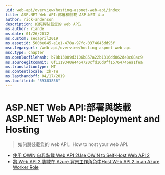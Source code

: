 ```yaml
---
uid: web-api/overview/hosting-aspnet-web-api/index
title: ASP.NET Web API:部署和裝載-ASP.NET 4.x
author: rick-anderson
description: 如何將裝載您的 web API。
ms.author: riande
ms.date: 01/26/2012
ms.custom: seoapril2019
ms.assetid: 500be045-e1e1-478a-97fc-0374645dd95f
msc.legacyurl: /web-api/overview/hosting-aspnet-web-api
msc.type: chapter
ms.openlocfilehash: b78b13009d3106b857a22b1316dd062de8c68ac9
ms.sourcegitcommit: 0f1119340e4464720cfd16d0ff15764746ea1fea
ms.translationtype: MT
ms.contentlocale: zh-TW
ms.lasthandoff: 04/17/2019
ms.locfileid: "59383856"
---
```

# <a name="aspnet-web-api-deployment-and-hosting"></a><span data-ttu-id="8498b-103">ASP.NET Web API:部署與裝載</span><span class="sxs-lookup"><span data-stu-id="8498b-103">ASP.NET Web API: Deployment and Hosting</span></span>

> <span data-ttu-id="8498b-104">如何將裝載您的 web API。</span><span class="sxs-lookup"><span data-stu-id="8498b-104">How to host your web API.</span></span>


- [<span data-ttu-id="8498b-105">使用 OWIN 自我裝載 Web API 2</span><span class="sxs-lookup"><span data-stu-id="8498b-105">Use OWIN to Self-Host Web API 2</span></span>](use-owin-to-self-host-web-api.md)
- [<span data-ttu-id="8498b-106">將 Web API 2 裝載在 Azure 背景工作角色中</span><span class="sxs-lookup"><span data-stu-id="8498b-106">Host Web API 2 in an Azure Worker Role</span></span>](host-aspnet-web-api-in-an-azure-worker-role.md)
